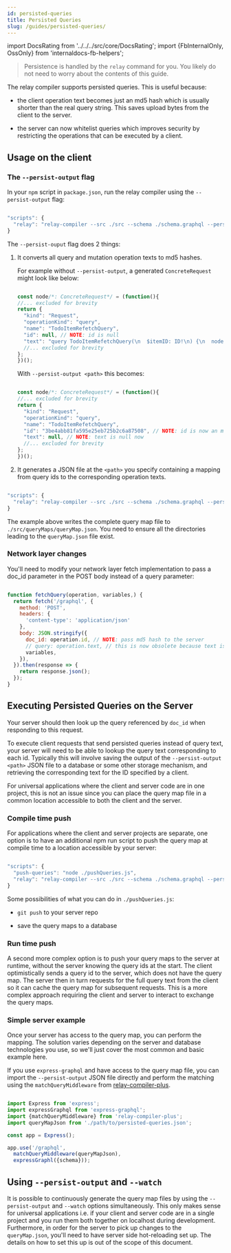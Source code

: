 ```yaml
---
id: persisted-queries
title: Persisted Queries
slug: /guides/persisted-queries/
---
```


import DocsRating from '../../../src/core/DocsRating';
import {FbInternalOnly, OssOnly} from 'internaldocs-fb-helpers';

<FbInternalOnly>

> Persistence is handled by the `relay` command for you. You likely do not need to worry about the contents of this guide.

</FbInternalOnly>

The relay compiler supports persisted queries. This is useful because:

-   the client operation text becomes just an md5 hash which is usually shorter than the real
    query string. This saves upload bytes from the client to the server.

-   the server can now whitelist queries which improves security by restricting the operations
    that can be executed by a client.

<OssOnly>

## Usage on the client

### The `--persist-output` flag

In your `npm` script in `package.json`, run the relay compiler using the `--persist-output` flag:

```js

"scripts": {
  "relay": "relay-compiler --src ./src --schema ./schema.graphql --persist-output ./path/to/persisted-queries.json"
}

```

The `--persist-ouput` flag does 2 things:

1.  It converts all query and mutation operation texts to md5 hashes.

    For example without `--persist-output`, a generated `ConcreteRequest` might look like below:

    ```js

    const node/*: ConcreteRequest*/ = (function(){
    //... excluded for brevity
    return {
      "kind": "Request",
      "operationKind": "query",
      "name": "TodoItemRefetchQuery",
      "id": null, // NOTE: id is null
      "text": "query TodoItemRefetchQuery(\n  $itemID: ID!\n) {\n  node(id: $itemID) {\n    ...TodoItem_item_2FOrhs\n  }\n}\n\nfragment TodoItem_item_2FOrhs on Todo {\n    text\n    isComplete\n}\n",
      //... excluded for brevity
    };
    })();

    ```

    With `--persist-output <path>` this becomes:

    ```js

    const node/*: ConcreteRequest*/ = (function(){
    //... excluded for brevity
    return {
      "kind": "Request",
      "operationKind": "query",
      "name": "TodoItemRefetchQuery",
      "id": "3be4abb81fa595e25eb725b2c6a87508", // NOTE: id is now an md5 hash of the query text
      "text": null, // NOTE: text is null now
      //... excluded for brevity
    };
    })();

    ```

2.  It generates a JSON file at the `<path>` you specify containing a mapping from query ids
    to the corresponding operation texts.

```js

"scripts": {
  "relay": "relay-compiler --src ./src --schema ./schema.graphql --persist-output ./src/queryMaps/queryMap.json"
}

```

The example above writes the complete query map file to `./src/queryMaps/queryMap.json`. You need to ensure all the directories
leading to the `queryMap.json` file exist.

</OssOnly>

### Network layer changes

You'll need to modify your network layer fetch implementation to pass a doc_id parameter in the POST body instead of a query parameter:

```js

function fetchQuery(operation, variables,) {
  return fetch('/graphql', {
    method: 'POST',
    headers: {
      'content-type': 'application/json'
    },
    body: JSON.stringify({
      doc_id: operation.id, // NOTE: pass md5 hash to the server
      // query: operation.text, // this is now obsolete because text is null
      variables,
    }),
  }).then(response => {
    return response.json();
  });
}

```


## Executing Persisted Queries on the Server

<FbInternalOnly>

Your server should then look up the query referenced by `doc_id` when responding to this request.

</FbInternalOnly>

<OssOnly>

To execute client requests that send persisted queries instead of query text, your server will need to be able
to lookup the query text corresponding to each id. Typically this will involve saving the output of the `--persist-output <path>` JSON file to a database or some other storage mechanism, and retrieving the corresponding text for the ID specified by a client.

For universal applications where the client and server code are in one project, this is not an issue since you can place
the query map file in a common location accessible to both the client and the server.

### Compile time push

For applications where the client and server projects are separate, one option is to have an additional npm run script
to push the query map at compile time to a location accessible by your server:

```js

"scripts": {
  "push-queries": "node ./pushQueries.js",
  "relay": "relay-compiler --src ./src --schema ./schema.graphql --persist-ouput <path> && npm run push-queries"
}

```

Some possibilities of what you can do in `./pushQueries.js`:

-   `git push` to your server repo

-   save the query maps to a database

### Run time push

A second more complex option is to push your query maps to the server at runtime, without the server knowing the query ids at the start.
The client optimistically sends a query id to the server, which does not have the query map. The server then in turn requests
for the full query text from the client so it can cache the query map for subsequent requests. This is a more complex approach
requiring the client and server to interact to exchange the query maps.

### Simple server example

Once your server has access to the query map, you can perform the mapping. The solution varies depending on the server and
database technologies you use, so we'll just cover the most common and basic example here.

If you use `express-graphql` and have access to the query map file, you can import the `--persist-output` JSON file directly and
perform the matching using the `matchQueryMiddleware` from [relay-compiler-plus](https://github.com/yusinto/relay-compiler-plus).

```js

import Express from 'express';
import expressGraphql from 'express-graphql';
import {matchQueryMiddleware} from 'relay-compiler-plus';
import queryMapJson from './path/to/persisted-queries.json';

const app = Express();

app.use('/graphql',
  matchQueryMiddleware(queryMapJson),
  expressGraphl({schema}));

```

## Using `--persist-output` and `--watch`

It is possible to continuously generate the query map files by using the `--persist-output` and `--watch` options simultaneously.
This only makes sense for universal applications i.e. if your client and server code are in a single project
and you run them both together on localhost during development. Furthermore, in order for the server to pick up changes
to the `queryMap.json`, you'll need to have server side hot-reloading set up. The details on how to set this up
is out of the scope of this document.

</OssOnly>

<DocsRating />
